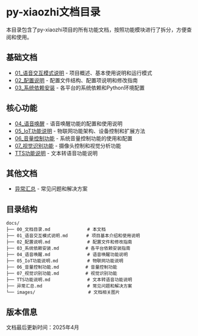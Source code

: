 # py-xiaozhi文档目录

本目录包含了py-xiaozhi项目的所有功能文档，按照功能模块进行了拆分，方便查阅和使用。

## 基础文档

- [01_语音交互模式说明](01_语音交互模式说明.md) - 项目概述、基本使用说明和运行模式
- [02_配置说明](02_配置说明.md) - 配置文件结构、配置项说明和修改指南
- [03_系统依赖安装](03_系统依赖安装.md) - 各平台的系统依赖和Python环境配置

## 核心功能

- [04_语音唤醒](04_语音唤醒.md) - 语音唤醒功能的配置和使用说明
- [05_IoT功能说明](05_IoT功能说明.md) - 物联网功能架构、设备控制和扩展方法
- [06_音量控制功能](06_音量控制功能.md) - 系统音量控制功能的使用和配置
- [07_视觉识别功能](07_视觉识别功能.md) - 摄像头控制和视觉分析功能
- [TTS功能说明](./old_docs/TTS功能说明.md) - 文本转语音功能说明

## 其他文档

- [异常汇总](异常汇总.md) - 常见问题和解决方案

## 目录结构

```
docs/
├── 00_文档目录.md              # 本文档
├── 01_语音交互模式说明.md       # 项目基本介绍和使用说明
├── 02_配置说明.md              # 配置文件和修改指南
├── 03_系统依赖安装.md          # 各平台依赖安装指南
├── 04_语音唤醒.md              # 语音唤醒功能说明
├── 05_IoT功能说明.md           # 物联网功能说明
├── 06_音量控制功能.md          # 音量控制功能
├── 07_视觉识别功能.md          # 视觉识别功能
├── TTS功能说明.md              # 文本转语音功能说明
├── 异常汇总.md                 # 常见问题和解决方案
└── images/                    # 文档相关图片
```

## 版本信息

文档最后更新时间：2025年4月 